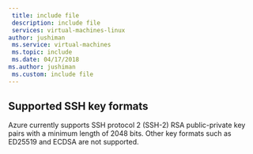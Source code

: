 ```yaml
---
 title: include file
 description: include file
 services: virtual-machines-linux
author: jushiman
 ms.service: virtual-machines
 ms.topic: include
 ms.date: 04/17/2018
ms.author: jushiman
 ms.custom: include file
---
```


## Supported SSH key formats

Azure currently supports SSH protocol 2 (SSH-2) RSA public-private key pairs with a minimum length of 2048 bits. Other key formats such as ED25519 and ECDSA are not supported. 
